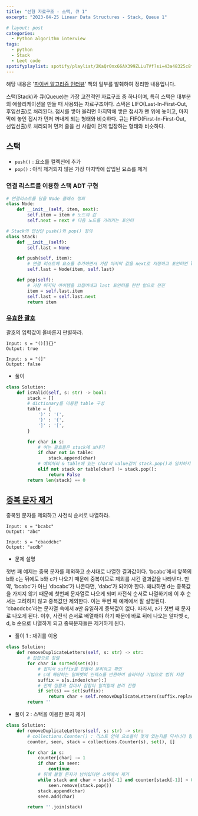 ```yaml
---
title: "선형 자료구조 - 스택, 큐 1"
excerpt: "2023-04-25 Linear Data Structures - Stack, Queue 1"

# layout: post
categories:
  - Python algorithm interview
tags:
  - python
  - Stack
  - Leet code
spotifyplaylist: spotify/playlist/2KaQr0nx66AX399ZLLuTVf?si=43a48325c8fc4b16
---
```

해당 내용은 '[파이썬 알고리즘 인터뷰](https://product.kyobobook.co.kr/detail/S000001932748)' 책의 일부를 발췌하여 정리한 내용입니다.

스택(Stack)과 큐(Queue)는 가장 고전적인 자료구조 중 하나이며, 특히 스택은 대부분의 애플리케이션을 만들 때 사용되는 자료구조이다. 스택은 LIFO(Last-In-First-Out, 후입선출)로 처리된다. 접시를 쌓아 올리면 마지막에 쌓은 접시가 맨 위에 놓이고, 마지막에 놓인 접시가 먼저 꺼내게 되는 형태와 비슷하다. 큐는 FIFO(First-In-First-Out, 선입선출)로 처리되며 먼저 줄을 선 사람이 먼저 입장하는 형태와 비슷하다.

## 스택

- `push()` : 요소를 컬렉션에 추가
- `pop()` : 아직 제거되지 않은 가장 마지막에 삽입된 요소를 제거

### 연결 리스트를 이용한 스택 ADT 구현

```python
# 연결리스트를 담을 Node 클래스 정의
class Node:
	def __init__(self, item, next):
		self.item = item # 노드의 값
		self.next = next # 다음 노드를 가리키는 포인터

# Stack의 연산인 push()와 pop() 정의
class Stack:
	def __init__(self):
		self.last = None

	def push(self, item):
		# 연결 리스트에 요소를 추가하면서 가장 마지막 값을 next로 지정하고 포인터인 last를 마지막으로 이동
		self.last = Node(item, self.last)

	def pop(self):
		# 가장 마지막 아이템을 끄집어내고 last 포인터를 한칸 앞으로 전진
		item = self.last.item
		self.last = self.last.next
		return item
```

### [유효한 괄호](https://leetcode.com/problems/valid-parentheses/)

괄호의 입력값이 올바른지 판별하라.

```
Input: s = "()[]{}"
Output: true

Input: s = "(]"
Output: false
```

- 풀이

```python
class Solution:
    def isValid(self, s: str) -> bool:
        stack = []
        # dictionary를 이용한 table 구성
        table = {
            ')' : '(',
            '}' : '{',
            ']' : '[',
        }

        for char in s:
            # 여는 괄호들은 stack에 보내기
            if char not in table:
                stack.append(char)
            # 예외처리 & table에 있는 char의 value값이 stack.pop()과 일치하지 않으면 False 반환
            elif not stack or table[char] != stack.pop():
                return False
        return len(stack) == 0
```

## [중복 문자 제거](https://leetcode.com/problems/remove-duplicate-letters/)

중복된 문자를 제외하고 사전식 순서로 나열하라.

```
Input: s = "bcabc"
Output: "abc"

Input: s = "cbacdcbc"
Output: "acdb"
```

- 문제 설명

첫번 째 예제는 중복 문자를 제외하고 순서대로 나열한 결과값이다. ‘bcabc’에서 앞쪽의 b와 c는 뒤에도 b와 c가 나오기 때문에 중복이므로 제외를 시킨 결과값을 나타낸다. 만약, ‘bcabc’가 아닌 ‘dbcabc’가 나온다면, ‘dabc’가 되어야 한다. 왜냐하면 d는 중복값을 가지지 않기 때문에 첫번째 문자열로 나오게 되며 사전식 순서로 나열하기에 이 후 순서는 고려하지 않고 중복값만 제외한다. 이는 두번 째 예제에서 잘 설명된다. ‘cbacdcbc’라는 문자열 속에서 a만 유일하게 중복값이 없다. 따라서, a가 첫번 째 문자로 나오게 된다. 이후, 사전식 순서로 배열해야 하기 때문에 바로 뒤에 나오는 알파벳 c, d, b 순으로 나열하게 되고 중복문자들은 제거하게 된다. 

- 풀이 1 : 재귀를 이용

```python
class Solution:
    def removeDuplicateLetters(self, s: str) -> str:
        # 집합으로 정렬
        for char in sorted(set(s)):
            # 접미사 suffix를 만들어 분리하고 확인
            # s에 해당하는 알파벳의 인덱스를 반환하여 슬라이싱 기법으로 범위 지정
            suffix = s[s.index(char):]
            # 전체 집합과 접미사 집합이 일치할때 분리 진행
            if set(s) == set(suffix):
                return char + self.removeDuplicateLetters(suffix.replace(char, ''))
        return ''
```

- 풀이 2 : 스택을 이용한 문자 제거

```python
class Solution:
    def removeDuplicateLetters(self, s: str) -> str:
        # collections.Counter() : 리스트 안에 요소들이 몇개 있는지를 딕셔너리 형태로 반환
        counter, seen, stack = collections.Counter(s), set(), []

        for char in s:
            counter[char] -= 1
            if char in seen:
                continue
            # 뒤에 붙일 문자가 남아있다면 스택에서 제거
            while stack and char < stack[-1] and counter[stack[-1]] > 0:
                seen.remove(stack.pop())
            stack.append(char)
            seen.add(char)

        return ''.join(stack)
```
